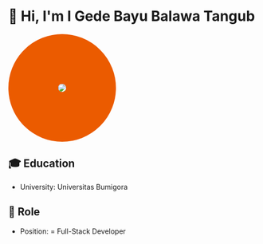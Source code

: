 # 👋 Hi, I'm I Gede Bayu Balawa Tangub
<img src="https://pm1.narvii.com/6562/3b3d52ccb0197517e5b753a7c74317d1c48e836b_hq.jpg" 
     style="border-radius: 100%; border: 100px solid #EB5B00;">
## 🎓 Education
- University: Universitas Bumigora
## 💼 Role
- Position: = Full-Stack Developer
